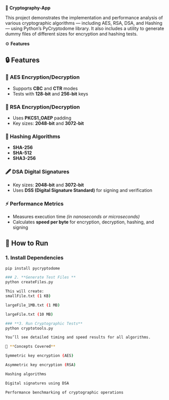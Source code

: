 🔐 **Cryptography-App**

This project demonstrates the implementation and performance analysis of various cryptographic algorithms — including AES, RSA, DSA, and Hashing — using Python’s PyCryptodome library.
It also includes a utility to generate dummy files of different sizes for encryption and hashing tests.

⚙️ **Features**

## 🔒 Features

### 🧩 AES Encryption/Decryption
- Supports **CBC** and **CTR** modes  
- Tests with **128-bit** and **256-bit** keys  

### 🔑 RSA Encryption/Decryption
- Uses **PKCS1_OAEP** padding  
- Key sizes: **2048-bit** and **3072-bit**  

### 🧮 Hashing Algorithms
- **SHA-256**  
- **SHA-512**  
- **SHA3-256**  

### 🖋️ DSA Digital Signatures
- Key sizes: **2048-bit** and **3072-bit**  
- Uses **DSS (Digital Signature Standard)** for signing and verification  

### ⚡ Performance Metrics
- Measures execution time *(in nanoseconds or microseconds)*  
- Calculates **speed per byte** for encryption, decryption, hashing, and signing  

## 🚀 How to Run

### 1. Install Dependencies
```bash
pip install pycryptodome

### 2. **Generate Test Files **
python createFiles.py

This will create:
smallFile.txt (1 KB)

largeFile_1MB.txt (1 MB)

largeFile.txt (10 MB)

### **3. Run Cryptographic Tests**
python cryptotools.py

You’ll see detailed timing and speed results for all algorithms.

🧠 **Concepts Covered**

Symmetric key encryption (AES)

Asymmetric key encryption (RSA)

Hashing algorithms

Digital signatures using DSA

Performance benchmarking of cryptographic operations
